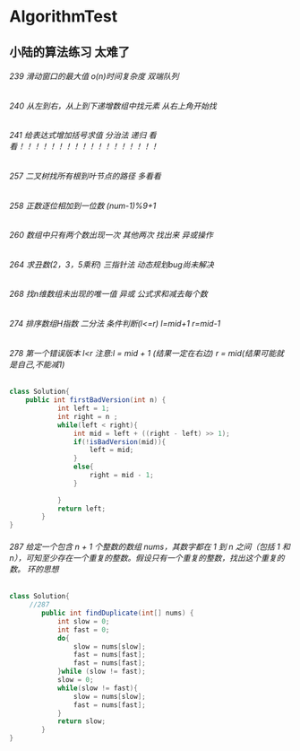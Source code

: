 # AlgorithmTest
## 小陆的算法练习 太难了
###### 239 滑动窗口的最大值 o(n)时间复杂度 双端队列
###### 240 从左到右，从上到下递增数组中找元素 从右上角开始找
###### 241 给表达式增加括号求值 分治法 递归  *看看！！！！！！！！！！！！！！！！！！*
###### 257 二叉树找所有根到叶节点的路径     多看看
###### 258 正数逐位相加到一位数 (num-1)%9+1
###### 260 数组中只有两个数出现一次 其他两次 找出来 异或操作
###### 264 求丑数(2，3，5乘积) 三指针法 动态规划bug尚未解决
###### 268 找n维数组未出现的唯一值 异或  公式求和减去每个数
###### 274 排序数组H指数 二分法 条件判断(l<=r) l=mid+1 r=mid-1
###### 278 第一个错误版本 l<r 注意:l = mid + 1 (结果一定在右边) r = mid(结果可能就是自己,不能减1)
```java
class Solution{
    public int firstBadVersion(int n) {
            int left = 1;
            int right = n ;
            while(left < right){
                int mid = left + ((right - left) >> 1);
                if(!isBadVersion(mid)){
                    left = mid;
                }
                else{
                    right = mid - 1;
                }
    
            }
            return left;
        }
}
```

###### 287 给定一个包含 n + 1 个整数的数组 nums，其数字都在 1 到 n 之间（包括 1 和 n），可知至少存在一个重复的整数。假设只有一个重复的整数，找出这个重复的数。 环的思想
```java
class Solution{
     //287
        public int findDuplicate(int[] nums) {
            int slow = 0;
            int fast = 0;
            do{
                slow = nums[slow];
                fast = nums[fast];
                fast = nums[fast];
            }while (slow != fast);
            slow = 0;
            while(slow != fast){
                slow = nums[slow];
                fast = nums[fast];
            }
            return slow; 
        }
}
```